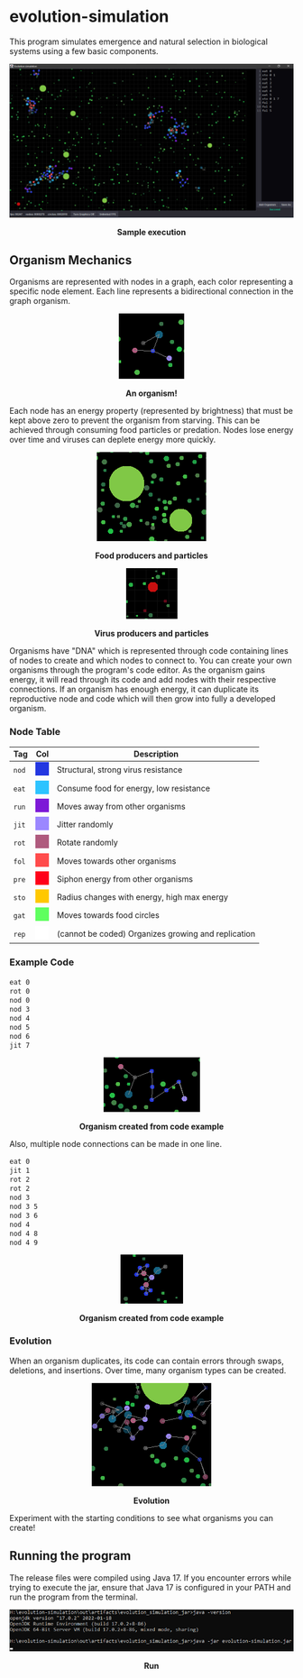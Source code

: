 # evolution-simulation
This program simulates emergence and natural selection in biological systems using a few basic components.

<p align="center">
  <img src="img/screenshot1.png" alt="sample execution"/>
</p>
<p align="center"><b>Sample execution</b></p>


## Organism Mechanics
Organisms are represented with nodes in a graph, each color representing a specific node element.
Each line represents a bidirectional connection in the graph organism.

<p align="center">
  <img src="img/screenshot2.png" alt="image of organism"/>
</p>
<p align="center"><b>An organism!</b></p>

Each node has an energy property (represented by brightness) that must
be kept above zero to prevent the organism from starving. This can
be achieved through consuming food particles or predation. Nodes lose energy over time and viruses
can deplete energy more quickly.

<p align="center">
  <img src="img/screenshot3.png" alt="image of food"/>
</p>
<p align = "center"><b>Food producers and particles</b></p>

<p align="center">
  <img src="img/screenshot7.png" alt="image of viruses"/>
</p>
<p align = "center"><b>Virus producers and particles</b></p>

Organisms have "DNA" which is represented
through code containing lines of nodes to create and which nodes to connect to. You can create
your own organisms through the program's code editor.
As the organism gains energy, it will read through its code and add nodes with their
respective connections.
If an organism has enough energy, it can duplicate its reproductive node and code
which will then grow into fully a developed organism.

### Node Table
| Tag   | Col | Description |
| ----- | ----------- | -----------|
| `nod` | ![dark-violet](img/dark-violet.png) | Structural, strong virus resistance
| `eat` | ![teal](img/teal.png) |  Consume food for energy, low resistance 
| `run` | ![purple](img/purple.png) | Moves away from other organisms
| `jit` | ![lavender](img/lavender.png) | Jitter randomly 
| `rot` | ![hot-pink](img/hot-pink.png)|  Rotate randomly
| `fol` | ![salmon](img/salmon.png) | Moves towards other organisms 
| `pre` | ![red](img/red.png) | Siphon energy from other organisms 
| `sto` | ![yellow](img/yellow.png) | Radius changes with energy, high max energy 
| `gat` | ![green](img/green.png) | Moves towards food circles
| `rep` | ![white](img/white.png) |  (cannot be coded) Organizes growing and replication

### Example Code
```
eat 0
rot 0
nod 0
nod 3
nod 4
nod 5
nod 6
jit 7
```
<p align="center">
  <img src="img/screenshot5.png" alt="image of organism from code"/>
</p>
<p align = "center"><b>Organism created from code example</b></p>

Also, multiple node connections can be made in one line.
```
eat 0
jit 1
rot 2
rot 2
nod 3
nod 3 5
nod 3 6
nod 4
nod 4 8
nod 4 9
```
<p align="center">
  <img src="img/screenshot6.png" alt="image organism created from code example 2"/>
</p>
<p align = "center"><b>Organism created from code example</b></p>

### Evolution
When an organism duplicates, its code can contain errors through
swaps, deletions, and insertions. Over time, many organism
types can be created.

<p align="center">
  <img src="img/screenshot4.png" alt="image of crowding organisms"/>
</p>
<p align = "center"><b>Evolution</b></p>

Experiment with the starting conditions to see what organisms
you can create!

## Running the program
The release files were compiled using Java 17. If you encounter errors while trying to execute the jar,
ensure that Java 17 is configured in your PATH and run the program from the terminal.

<p align="center">
  <img src="img/screenshot8.png" alt="running the program"/>
</p>
<p align = "center"><b>Run</b></p>